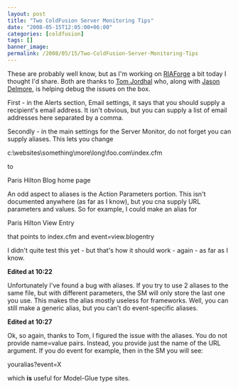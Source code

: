 ```yaml
---
layout: post
title: "Two ColdFusion Server Monitoring Tips"
date: "2008-05-15T12:05:00+06:00"
categories: [coldfusion]
tags: []
banner_image: 
permalink: /2008/05/15/Two-ColdFusion-Server-Monitoring-Tips
---
```


These are probably well know, but as I'm working on <a href="http://www.riaforge.org">RIAForge</a> a bit today I thought I'd share. Both are thanks to <a href="http://tjordahl.blogspot.com/">Tom Jordhal</a> who, along with <a href="http://www.cfinsider.com">Jason Delmore</a>, is helping debug the issues on the box.

First - in the Alerts section, Email settings, it says that you should supply a recipient's email address. It isn't obvious, but you can supply a list of email addresses here separated by a comma.

Secondly - in the main settings for the Server Monitor, do not forget you can supply aliases. This lets you change

c:\websites\something\more\long\foo.com\index.cfm

to

Paris Hilton Blog home page

An odd aspect to aliases is the Action Parameters portion. This isn't documented anywhere (as far as I know), but you cna supply URL parameters and values. So for example, I could make an alias for

Paris Hilton View Entry

that points to index.cfm and event=view.blogentry

I didn't quite test this yet - but that's how it should work - again - as far as I know.

<b>Edited at 10:22</b><br>

Unfortunately I've found a bug with aliases. If you try to use 2 aliases to the same file, but with different parameters, the SM will only store the last one you use. This makes the alias mostly useless for frameworks. Well, you can still make a generic alias, but you can't do event-specific aliases.

<b>Edited at 10:27</b><br>

Ok, so again, thanks to Tom, I figured the issue with the aliases. You do not provide name=value pairs. Instead, you provide just the name of the URL argument. If you do event for example, then in the SM you will see:

youralias?event=X

which <b>is</b> useful for Model-Glue type sites.